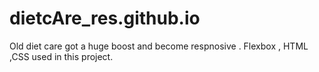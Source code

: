 # dietcAre_res.github.io
Old diet care got a huge boost and become respnosive .
Flexbox , HTML ,CSS used in this project.
